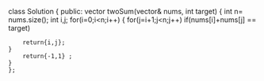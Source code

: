 class Solution {
public:
    vector<int> twoSum(vector<int>& nums, int target) {
        int n= nums.size();
        int i,j;
    for(i=0;i<n;i++)
    {
      for(j=i+1;j<n;j++)
      if(nums[i]+nums[j] == target)
        
        return{i,j};
    }
        return{-1,1} ;
    }
    };
